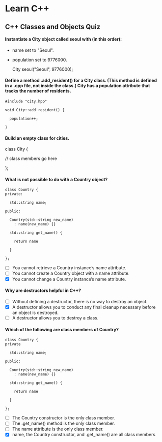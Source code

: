 # Learn C++
## C++ Classes and Objects Quiz

#### Instantiate a City object called seoul with (in this order):

- name set to "Seoul".
- population set to 9776000.

    City seoul("Seoul", 9776000);

#### Define a method .add_resident() for a City class. (This method is defined in a .cpp file, not inside the class.) City has a population attribute that tracks the number of residents.

    #include "city.hpp"

    void City::add_resident() {

      population++;

    }

#### Build an empty class for cities.

class City {

  // class members go here

};

#### What is not possible to do with a Country object?

    class Country {
    private:

      std::string name;

    public:

      Country(std::string new_name)
        : name(new_name) {}

      std::string get_name() {

        return name

      }

    };

- [ ] You cannot retrieve a Country instance’s name attribute.
- [ ] You cannot create a Country object with a name attribute.
- [x] You cannot change a Country instance’s name attribute.

#### Why are destructors helpful in C++?

- [ ] Without defining a destructor, there is no way to destroy an object.
- [x] A destructor allows you to conduct any final cleanup necessary before an object is destroyed.
- [ ] A destructor allows you to destroy a class.

#### Which of the following are class members of Country?

    class Country {
    private

      std::string name;

    public:

      Country(std::string new_name)
        : name(new_name) {}

      std::string get_name() {

        return name

      }

    };

- [ ] The Country constructor is the only class member.
- [ ] The .get_name() method is the only class member.
- [ ] The name attribute is the only class member.
- [x] name, the Country constructor, and .get_name() are all class members.
